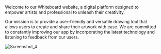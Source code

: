 Welcome to our Whiteboard website, a digital platform designed to empower artists and professional to unleash their creativity.

Our mission is to provide a user-friendly and versatile drawing tool that allows users to create and share their artwork with ease. We are committed to constantly improving our app by incorporating the latest technology and listening to feedback from our users.

![Screenshot_4](https://user-images.githubusercontent.com/63332289/227460101-016aa9a3-8dff-4ff7-925a-36729c43ba7e.png)

